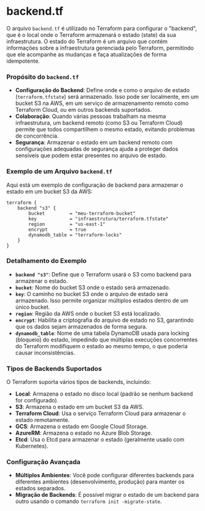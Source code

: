 # backend.tf

O arquivo `backend.tf` é utilizado no Terraform para configurar o "backend", que é o local onde o Terraform armazenará o estado (state) da sua infraestrutura. O estado do Terraform é um arquivo que contém informações sobre a infraestrutura gerenciada pelo Terraform, permitindo que ele acompanhe as mudanças e faça atualizações de forma idempotente.

### Propósito do `backend.tf`

- **Configuração do Backend**: Define onde e como o arquivo de estado (`terraform.tfstate`) será armazenado. Isso pode ser localmente, em um bucket S3 na AWS, em um serviço de armazenamento remoto como Terraform Cloud, ou em outros backends suportados.
- **Colaboração**: Quando várias pessoas trabalham na mesma infraestrutura, um backend remoto (como S3 ou Terraform Cloud) permite que todos compartilhem o mesmo estado, evitando problemas de concorrência.
- **Segurança**: Armazenar o estado em um backend remoto com configurações adequadas de segurança ajuda a proteger dados sensíveis que podem estar presentes no arquivo de estado.

### Exemplo de um Arquivo `backend.tf`

Aqui está um exemplo de configuração de backend para armazenar o estado em um bucket S3 da AWS:

```hcl
terraform {   
	backend "s3" {     
		bucket         = "meu-terraform-bucket"     
		key            = "infraestrutura/terraform.tfstate"     
		region         = "us-east-1"     
		encrypt        = true     
		dynamodb_table = "terraform-locks"   
	}
}
```
### Detalhamento do Exemplo

- **`backend "s3"`**: Define que o Terraform usará o S3 como backend para armazenar o estado.
- **`bucket`**: Nome do bucket S3 onde o estado será armazenado.
- **`key`**: O caminho no bucket S3 onde o arquivo de estado será armazenado. Isso permite organizar múltiplos estados dentro de um único bucket.
- **`region`**: Região da AWS onde o bucket S3 está localizado.
- **`encrypt`**: Habilita a criptografia do arquivo de estado no S3, garantindo que os dados sejam armazenados de forma segura.
- **`dynamodb_table`**: Nome de uma tabela DynamoDB usada para locking (bloqueio) do estado, impedindo que múltiplas execuções concorrentes do Terraform modifiquem o estado ao mesmo tempo, o que poderia causar inconsistências.

### Tipos de Backends Suportados

O Terraform suporta vários tipos de backends, incluindo:

- **Local**: Armazena o estado no disco local (padrão se nenhum backend for configurado).
- **S3**: Armazena o estado em um bucket S3 da AWS.
- **Terraform Cloud**: Usa o serviço Terraform Cloud para armazenar o estado remotamente.
- **GCS**: Armazena o estado em Google Cloud Storage.
- **AzureRM**: Armazena o estado no Azure Blob Storage.
- **Etcd**: Usa o Etcd para armazenar o estado (geralmente usado com Kubernetes).

### Configuração Avançada

- **Múltiplos Ambientes**: Você pode configurar diferentes backends para diferentes ambientes (desenvolvimento, produção) para manter os estados separados.
- **Migração de Backends**: É possível migrar o estado de um backend para outro usando o comando `terraform init -migrate-state`.